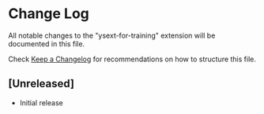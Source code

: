# Change Log

All notable changes to the "ysext-for-training" extension will be documented in this file.

Check [Keep a Changelog](http://keepachangelog.com/) for recommendations on how to structure this file.

## [Unreleased]

- Initial release